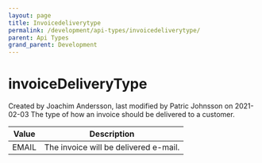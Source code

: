 ```yaml
---
layout: page
title: Invoicedeliverytype
permalink: /development/api-types/invoicedeliverytype/
parent: Api Types
grand_parent: Development
---
```




# invoiceDeliveryType 
Created by Joachim Andersson, last modified by Patric Johnsson on
2021-02-03
The type of how an invoice should be delivered to a customer.
  
  
| Value | Description                           |
|-------|---------------------------------------|
| EMAIL | The invoice will be delivered e-mail. |
  
  
  
